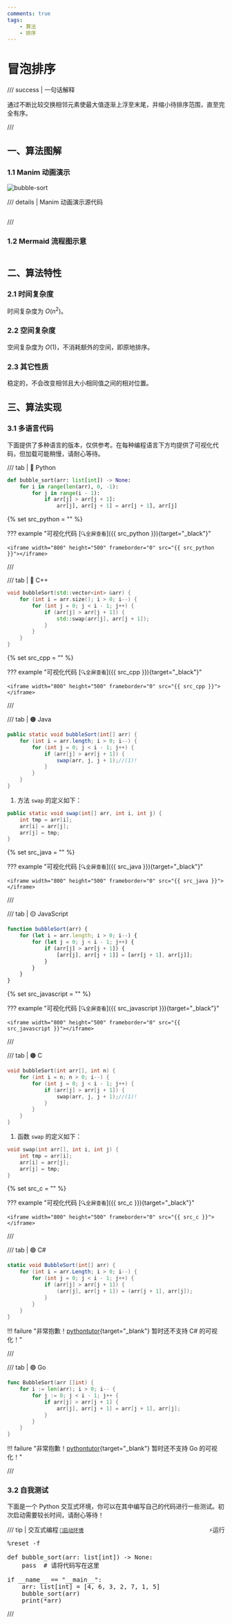 ```yaml
---
comments: true
tags:
    - 算法
    - 排序
---
```


# 冒泡排序

/// success | 一句话解释

通过不断比较交换相邻元素使最大值逐渐上浮至末尾，并缩小待排序范围，直至完全有序。​

///

## 一、算法图解

### 1.1 Manim 动画演示

![bubble-sort](./images/bubble-sort.webp)

/// details | Manim 动画演示源代码

```python
```

///

### 1.2 Mermaid 流程图示意

```mermaid
```

## 二、算法特性

### 2.1 时间复杂度

时间复杂度为 $O(n^2)$。

### 2.2 空间复杂度

空间复杂度为 $O(1)$，不消耗额外的空间，即原地排序。

### 2.3 其它性质

稳定的，不会改变相邻且大小相同值之间的相对位置。

## 三、算法实现

### 3.1 多语言代码

下面提供了多种语言的版本，仅供参考。在每种编程语言下方均提供了可视化代码，但加载可能稍慢，请耐心等待。

/// tab | 🔵 Python

```python
def bubble_sort(arr: list[int]) -> None:
    for i in range(len(arr), 0, -1):
        for j in range(i - 1):
            if arr[j] > arr[j + 1]:
                arr[j], arr[j + 1] = arr[j + 1], arr[j]
```

{% set src_python = "" %}

??? example "可视化代码 [`🔍全屏查看`]({{ src_python }}){target="_black"}"

    <iframe width="800" height="500" frameborder="0" src="{{ src_python }}"></iframe>

///

/// tab | 🔴 C++

```cpp
void bubbleSort(std::vector<int> &arr) {
    for (int i = arr.size(); i > 0; i--) {
        for (int j = 0; j < i - 1; j++) {
            if (arr[j] > arr[j + 1]) {
                std::swap(arr[j], arr[j + 1]);
            }
        }
    }
}
```

{% set src_cpp = "" %}

??? example "可视化代码 [`🔍全屏查看`]({{ src_cpp }}){target="_black"}"

    <iframe width="800" height="500" frameborder="0" src="{{ src_cpp }}"></iframe>

///

/// tab | 🟠 Java

```java
public static void bubbleSort(int[] arr) {
    for (int i = arr.length; i > 0; i--) {
        for (int j = 0; j < i - 1; j++) {
            if (arr[j] > arr[j + 1]) {
                swap(arr, j, j + 1);//(1)!
            }
        }
    }
}
```

1. 方法 `swap` 的定义如下：
```java
public static void swap(int[] arr, int i, int j) {
    int tmp = arr[i];
    arr[i] = arr[j];
    arr[j] = tmp;
}
```

{% set src_java = "" %}

??? example "可视化代码 [`🔍全屏查看`]({{ src_java }}){target="_black"}"

    <iframe width="800" height="500" frameborder="0" src="{{ src_java }}"></iframe>

///

/// tab | 🟡 JavaScript

```javascript
function bubbleSort(arr) {
    for (let i = arr.length; i > 0; i--) {
        for (let j = 0; j < i - 1; j++) {
            if (arr[j] > arr[j + 1]) {
                [arr[j], arr[j + 1]] = [arr[j + 1], arr[j]];
            }
        }
    }
}
```

{% set src_javascript = "" %}

??? example "可视化代码 [`🔍全屏查看`]({{ src_javascript }}){target="_black"}"

    <iframe width="800" height="500" frameborder="0" src="{{ src_javascript }}"></iframe>

///

/// tab | 🟤 C

```c
void bubbleSort(int arr[], int n) {
    for (int i = n; n > 0; i--) {
        for (int j = 0; j < i - 1; j++) {
            if (arr[j] > arr[j + 1]) {
                swap(arr, j, j + 1);//(1)!
            }
        }
    }
}
```

1. 函数 `swap` 的定义如下：
```c
void swap(int arr[], int i, int j) {
    int tmp = arr[i];
    arr[i] = arr[j];
    arr[j] = tmp;
}
```

{% set src_c = "" %}

??? example "可视化代码 [`🔍全屏查看`]({{ src_c }}){target="_black"}"

    <iframe width="800" height="500" frameborder="0" src="{{ src_c }}"></iframe>

///

/// tab | 🟢 C#

```csharp
static void BubbleSort(int[] arr) {
    for (int i = arr.Length; i > 0; i--) {
        for (int j = 0; j < i - 1; j++) {
            if (arr[j] > arr[j + 1]) {
                (arr[j], arr[j + 1]) = (arr[j + 1], arr[j]);
            }
        }
    }
}
```

!!! failure "非常抱歉！[pythontutor](https://pythontutor.com/){target="_blank"} 暂时还不支持 C# 的可视化！"

///

/// tab | 🟣 Go

```go
func BubbleSort(arr []int) {
    for i := len(arr); i > 0; i-- {
        for j := 0; j < i - 1; j++ {
            if arr[j] > arr[j + 1] {
                arr[j], arr[j + 1] = arr[j + 1], arr[j];
            }
        }
    }
}
```

!!! failure "非常抱歉！[pythontutor](https://pythontutor.com/){target="_blank"} 暂时还不支持 Go 的可视化！"

///

### 3.2 自我测试

下面是一个 Python 交互式环境，你可以在其中编写自己的代码进行一些测试。初次启动需要较长时间，请耐心等待！

/// tip | 交互式编程 [`🚀启动环境`](javascript:void(activate())) [<kbd style="float:right">⚡运行</kbd>](javascript:void(run()))

<div class="thebe-status"></div>

<pre data-executable>
%reset -f

def bubble_sort(arr: list[int]) -> None:
    pass  # 请将代码写在这里

if __name__ == "__main__":
    arr: list[int] = [4, 6, 3, 2, 7, 1, 5]
    bubble_sort(arr)
    print(*arr)
</pre>

///

[^1]: [11.3   冒泡排序 - Hello 算法](https://www.hello-algo.com/chapter_sorting/bubble_sort/){target="_blank"}
[^2]: [冒泡排序 - OI Wiki](https://oiwiki.org/basic/bubble-sort/){target="_blank"}
[^3]: [算法讲解004【入门】选择、冒泡、插入排序_哔哩哔哩_bilibili](https://www.bilibili.com/video/BV12P41147to/){target="_blank"}

